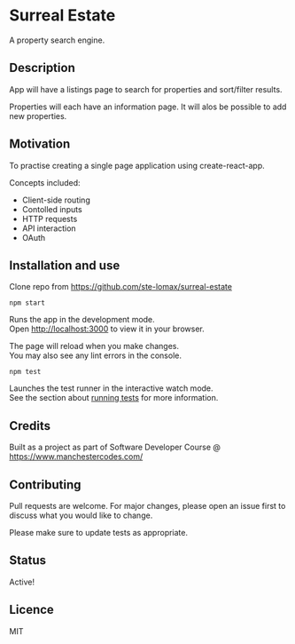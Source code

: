 # Surreal Estate

A property search engine.

## Description

App will have a listings page to search for properties and sort/filter results.

Properties will each have an information page. It will alos be possible to add new properties.

## Motivation

To practise creating a single page application using create-react-app.

Concepts included:
* Client-side routing
* Contolled inputs
* HTTP requests
* API interaction
* OAuth

## Installation and use

Clone repo from https://github.com/ste-lomax/surreal-estate

`npm start`

Runs the app in the development mode.\
Open [http://localhost:3000](http://localhost:3000) to view it in your browser.

The page will reload when you make changes.\
You may also see any lint errors in the console.

`npm test`

Launches the test runner in the interactive watch mode.\
See the section about [running tests](https://facebook.github.io/create-react-app/docs/running-tests) for more information.

## Credits

Built as a project as part of Software Developer Course @ https://www.manchestercodes.com/

## Contributing

Pull requests are welcome. For major changes, please open an issue first to discuss what you would like to change.

Please make sure to update tests as appropriate.

## Status

Active!

## Licence

MIT
